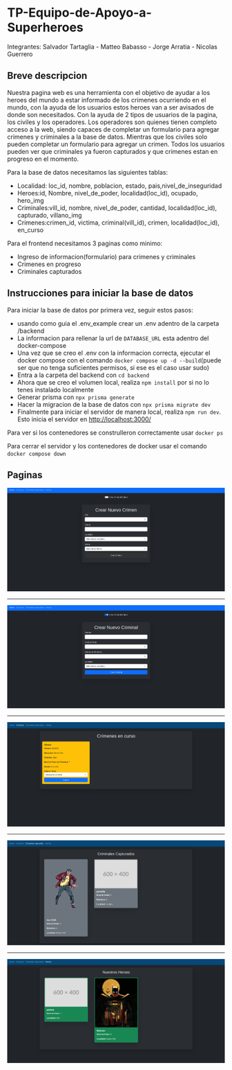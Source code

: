 # TP-Equipo-de-Apoyo-a-Superheroes

Integrantes: Salvador Tartaglia - Matteo Babasso - Jorge Arratia - Nicolas Guerrero

## Breve descripcion

Nuestra pagina web es una herramienta con el objetivo de ayudar a los heroes del mundo a estar informado de los crimenes ocurriendo en el mundo, con la ayuda de los usuarios estos heroes van a ser avisados de donde son necesitados. Con la ayuda de 2 tipos de usuarios de la pagina, los civiles y los operadores. Los operadores son quienes tienen completo acceso a la web, siendo capaces de completar un formulario para agregar crimenes y criminales a la base de datos. Mientras que los civiles solo pueden completar un formulario para agregar un crimen. Todos los usuarios pueden ver que criminales ya fueron capturados y que crimenes estan en progreso en el momento.

Para la base de datos necesitamos las siguientes tablas:

- Localidad: loc_id, nombre, poblacion, estado, pais,nivel_de_inseguridad
- Heroes:id, Nombre, nivel_de_poder, localidad(loc_id), ocupado, hero_img
- Criminales:vill_id, nombre, nivel_de_poder, cantidad, localidad(loc_id), capturado, villano_img
- Crimenes:crimen_id, victima, criminal(vill_id), crimen, localidad(loc_id), en_curso

Para el frontend necesitamos 3 paginas como minimo:

- Ingreso de informacion(formulario) para crimenes y criminales
- Crimenes en progreso
- Criminales capturados

## Instrucciones para iniciar la base de datos

Para iniciar la base de datos por primera vez, seguir estos pasos:

- usando como guia el .env_example crear un .env adentro de la carpeta /backend
- La informacion para rellenar la url de `DATABASE_URL` esta adentro del docker-compose
- Una vez que se creo el .env con la informacion correcta, ejecutar el docker compose con el comando `docker compose up -d --build`(puede ser que no tenga suficientes permisos, si ese es el caso usar sudo)
- Entra a la carpeta del backend con `cd backend`
- Ahora que se creo el volumen local, realiza `npm install` por si no lo tenes instalado localmente
- Generar prisma con `npx prisma generate`
- Hacer la migracion de la base de datos con `npx prisma migrate dev`
- Finalmente para iniciar el servidor de manera local, realiza `npm run dev`. Esto inicia el servidor en <http://localhost:3000/>

Para ver si los contenedores se construlleron correctamente usar `docker ps`

Para cerrar el servidor y los contenedores de docker usar el comando `docker compose down`

## Paginas

<img src="Img/Crear_crimen.png">

------
<img src="Img/Crear_criminal.png">

------
<img src="Img/Crimenes.png">

-------
<img src="Img/Criminales.png">

-------
<img src="Img/Heroes.png">
